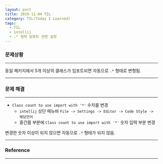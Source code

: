```yaml
---
layout: post
title: 2019-11-04 TIL
category: TIL(Today I Learned)
tags:
  - TIL
  - intellij
  - .* 형태 임포트 관련 설정
---
```




### 문제상황

---

동일 패키지에서 5개 이상의 클래스가 임포트되면 자동으로 `.*` 형태로 변형됨.

---

### 문제 해결

---

- `Class count to use import with '*'` 수치를 변경 
  - `intellij` 상단 메뉴바 `File -> Settings -> Editor -> Code Style -> 해당언어`
  - 중간쯤 부분에 `Class count to use import with '*'` 숫자 입력 부분 변경

변경한 숫자 이상이 되지 않으면 자동으로 `.*` 형태가 되지 않음.

---

### Reference

---

